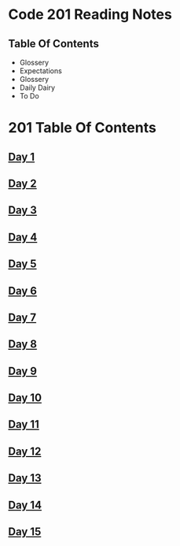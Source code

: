 # Code 201 Reading Notes


## Table Of Contents
<ul>
  <li> Glossery </li>
  <li> Expectations </li>
  <li> Glossery </li>
  <li> Daily Dairy </li>
  <li> To Do</li>
</ul>

# 201 Table Of Contents

## [Day 1](Reading-Notes/Class_01.md)

## [Day 2](ReadingNotes_201/Class_02.md)

## [Day 3](ReadingNotes_201/Class_03.md)

## [Day 4](ReadingNotes_201/Class_04.md)

## [Day 5](ReadingNotes_201/Class_05.md)

## [Day 6](ReadingNotes_201/Class_06.md)

## [Day 7](ReadingNotes_201/Class_07.md)

## [Day 8](ReadingNotes_201/Class_08.md)

## [Day 9](ReadingNotes_201/Class_09.md)

## [Day 10](ReadingNotes_201/Class_10.md)

## [Day 11](ReadingNotes_201/Class_11.md)

## [Day 12](ReadingNotes_201/Class_12.md)

## [Day 13](ReadingNotes_201/Class_13.md)

## [Day 14](ReadingNotes_201/Class_14.md)

## [Day 15](ReadingNotes_201/Class_15.md)


